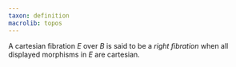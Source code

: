 ```yaml
---
taxon: definition
macrolib: topos
---
```


A cartesian fibration $E$ over $B$ is said to be a *right fibration*
when all displayed morphisms in $E$ are cartesian.

